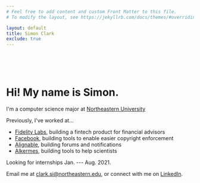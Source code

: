 ```yaml
---
# Feel free to add content and custom Front Matter to this file.
# To modify the layout, see https://jekyllrb.com/docs/themes/#overriding-theme-defaults

layout: default
title: Simon Clark
exclude: true
---
```

<br />
<br />
<br />

# Hi! My name is Simon.

I'm a computer science major at <a href="https://www.northeastern.edu">Northeastern University</a>

Previously, I've worked at... 

* <a href="https://www.fidelitylabs.com">Fidelity Labs</a>, building a fintech product for financial advisors
* <a href="https://www.facebook.com">Facebook</a>, building tools to enable easier copyright enforcement 
* <a href="https://www.alignable.com">Alignable</a>, building forums and notifications 
* <a href="https://www.alkermes.com">Alkermes</a>, building tools to help scientists

Looking for internships Jan. --- Aug. 2021. 

Email me at clark.si@northeastern.edu, or connect with me on <a href="https://www.linkedin.com/in/simon-clark"> LinkedIn</a>. 
